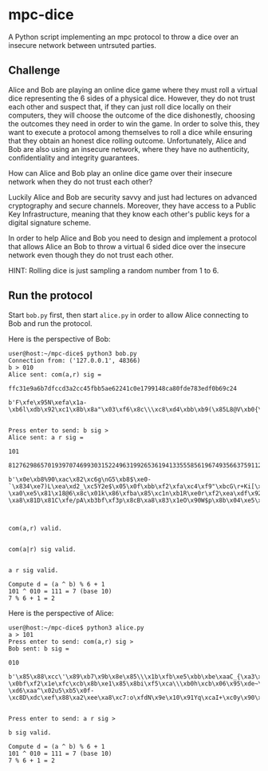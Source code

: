 # mpc-dice

A Python script implementing an mpc protocol to throw a dice over an insecure network between untrsuted parties.

## Challenge

Alice and Bob are playing an online dice game where they must roll a virtual dice representing the 6 sides of a physical dice. However, they do not trust each other and suspect that, if they can just roll dice locally on their computers, they will choose the outcome of the dice dishonestly, choosing the outcomes they need in order to win the game. In order to solve this, they want to execute a protocol among themselves to roll a dice while ensuring that they obtain an honest dice rolling outcome. Unfortunately, Alice and Bob are also using an insecure network, where they have no authenticity, confidentiality and integrity guarantees.

How can Alice and Bob play an online dice game over their insecure network when they do not trust each other?

Luckily Alice and Bob are security savvy and just had lectures on advanced cryptography and secure channels. Moreover, they have access to a Public Key Infrastructure, meaning that they know each other's public keys for a digital signature scheme. 

In order to help Alice and Bob you need to design and implement a protocol that allows Alice an Bob to throw a virtual 6 sided dice over the insecure network even though they do not trust each other.

HINT: Rolling dice is just sampling a random number from 1 to 6.

## Run the protocol

Start ```bob.py``` first, then start ```alice.py``` in order to allow Alice connecting to Bob and run the protocol.

Here is the perspective of Bob:

```console
user@host:~/mpc-dice$ python3 bob.py 
Connection from: ('127.0.0.1', 48366)
b > 010
Alice sent: com(a,r) sig = 

ffc31e9a6b7dfccd3a2cc45fbb5ae62241c0e1799148ca80fde783edf0b69c24

b'F\xfe\x95N\xefa\x1a-\xb6l\xdb\x92\xc1\x8b\x8a"\x03\xf6\x8c\\\xc8\xd4\xbb\xb9(\x85L8@V\xb0{\xb9C\xb3qQ>\xe2~\xbe\xaaV*\x83\xa6\xed\x8a\xe8\x9d\xfa\\\xa9\xec\xca5zZV\xb18Ua\xaf\xa8\x02u`\x00\x04~\x1f4\xbd\x12\xdd\x82\x96}\x05\xb8I\xda`,\xe66}\x9c4>\xee<\x12\xc4~\xb9\x96=\xcf\x8dR\xb3\xd0\xf0c\xa1>\x9d\xb9\x13cS\x9b\xf6WZMM\x0f\xe9\xea\x10`jMv\xdd\x19\x8d\x08F\x8f\xc6~\xc4\xaat\xe2\xb9h\xed\\AH\x93I\xf5\xb6\xa8\x80cq\x970\xa1\x14\xd8\xd6\xc4\xdf\x8cI5\xfer\x92\xd2\xceT\r,\x13=\xc1\x96\x0b\\\x04\xab\xb6\x19\x98\x1b\xd5\xe2"\\\x11s\xaf\xff\x96;\x10f\x8b\x031\x9aD\x12f\xeb\x9dy>t(\x9a@\xa6\xdb[\xbd\x89@\xd6c\x81|\xacxDdR\x0b\'\x01\xc94w\xe3\xbf\t\x07\xa4\x8b\x11\xce"\xa8M\xfc\xb8\x9eD\x8f\xcc\xce\x15B\x02\xa564'


Press enter to send: b sig > 
Alice sent: a r sig = 

101

81276298657019397074699303152249631992653619413355585619674935663759112327845489218177364506969854209293354504480099549202711008775317609876437004399784119500985105752223592312650708384899669656846628797913228064574859737697074155796455177234814192754798675627109158024297933243504416743806686192251051691419

b'\x0e\xb8%90\xac\x82\xc6g\nG5\xb8$\xe0-`\x834\xe7)L\xea\xd2_\xc5Y2e$\x05\x0f\xbb\xf2\xfa\xc4\xf9"\xbcG\r+Ki[\xfb\x08\xa6=\t\xae\xf4\xd51\xa2\xe0\xd9\xb8R"\x9c\xa4\xd8\xe5w\xfb\x9c\xbd>l{\x83\xb9\xc2\n\xb7~\xc6\xca\x06QG\xa0\x922\x958\xe3\x08?\xa0\xe5\x81\x18@6\x8c\x01k\x86\xfba\x85\xc1n\xb1R\xe0r\xf2\xea\xdf\x92\xb1\xc2\xca\x10]tG\xb5\x82q\r\xc9\xc3JC\xc4\xc9&\x17\xe8\xf8\xca\x81\x91\x0b\x18\x89\xc5\xba\xfa\xeb\x14\x18u\x9d\xf2I\n=\x93\x17~0{\xeeT]\xaa\x8b\x80\xb1X\xbe\\\x19\x06\xbc\xebj\xe4t\xd6=)\xa4\xcb\x98\x8c\xcb\x83\xbe\x92g\xe9W\xd1HW\xed\xa9B\xa9&\x19\xc8{\x94\x8e\x13\xf1Y;\xc8\x8e\xe6\x1dz\xec\xc15\xa7\xd9e\xe8c>\xf7\t\\\x19\xca\x0f\x8f-\xa8\x81D\x81C\xfe/pA\xb3bf\xf3p\x8cB\xa8\x83\x1eO\x90W$p\x8b\x04\xe5\xfe\xd6'



com(a,r) valid.


com(a|r) sig valid.


a r sig valid.

Compute d = (a ^ b) % 6 + 1
101 ^ 010 = 111 = 7 (base 10)
7 % 6 + 1 = 2
```
Here is the perspective of Alice:

```console
user@host:~/mpc-dice$ python3 alice.py 
a > 101
Press enter to send: com(a,r) sig > 
Bob sent: b sig = 

010

b'\x85\x88\xcc\'\x89\xb7\x9b\x8e\x85\\\x1b\xfb\xe5\xbb\xbe\xaaC_{\xa3\x9a\xc9g\x89L\x12H\x02\xc7\x822\x03\xebZ\xb5*\xccM\xfe\xbaHl\xbe\x8f\x1f\xe5\xce:~^}+\xa9a&_^\xdb\xe3\xf0\xc6\xa9~?\x0bf\xf2\x1e\xfc\xcb\x8b\xe1\x85\x8bi\xf5\xca\\\xb0h\xcb\x06\x95\xde~\xd8.\xb9n\xcfGE4\x0bT\xb6\xf0\x0f=\xe0[I3%\xec!\x97\x98\x07\xc9\xbc\\\xff\x94+)_\xf0\xea\xb7"\xf6\xf3\x17\xdb2>\x05\xe0\xa8\xcaUC\xd5\x85\x02\x13\xa6)]8\x82\x06\xd0\xd6\x8cA\x13\xce[\xea\x9f6\x97\x95\xe2\xed\xfa"\xe6\xf0w\xbc\x8c\\i\x7f\xee.\xa5\xcc(\xc1\x85e\xb8Q\x0e\xa9\xd7\xd6z$\xd6\x0f\xae6\xe9-\xd6\xaa^\x02u5\xb5\x0f-\xc8D\xdc\xef\x88\xa2\xee\xa8\xc7:o\xfdN\x9e\x10\x91Yq\xcaI+\xc0y\x90\xc6\x8au9\x0b\xea5OG\xb0\xcd\x06"\x8e)\xea\x81\xa3H\x00\xf7[\xe0\x86c\t\xb8i\x0c\x0e\xb3\x0c\xfek'


Press enter to send: a r sig > 

b sig valid.

Compute d = (a ^ b) % 6 + 1
101 ^ 010 = 111 = 7 (base 10)
7 % 6 + 1 = 2
```
